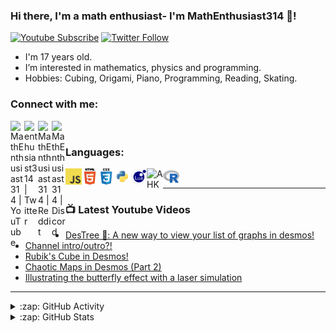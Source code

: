 ### Hi there, I'm a math enthusiast- I'm MathEnthusiast314 👋!

[![Youtube Subscribe](https://img.shields.io/youtube/channel/views/UCQAanPkYWvW4iFsElyXba2A?label=MathEnthusiast314&style=for-the-badge&logo=youtube)](http://www.youtube.com/channel/UCQAanPkYWvW4iFsElyXba2A?sub_confirmation=1)
[![Twitter Follow](https://img.shields.io/twitter/follow/enthusiast314?color=1DA1F2&logo=twitter&style=for-the-badge)](https://twitter.com/intent/follow?original_referer=https%3A%2F%2Fgithub.com%2Fenthusiast314&screen_name=enthusiast314)

- I'm 17 years old.
- I’m interested in mathematics, physics and programming.
- Hobbies: Cubing, Origami, Piano, Programming, Reading, Skating.

### Connect with me:

[<img align="left" alt="MathEnthusiast314 | YouTube" width="22px" src="https://cdn.jsdelivr.net/npm/simple-icons@v3/icons/youtube.svg" />][youtube]
[<img align="left" alt="enthusiast314 | Twitter" width="22px" src="https://cdn.jsdelivr.net/npm/simple-icons@v3/icons/twitter.svg" />][twitter]
[<img align="left" alt="MathEnthusiast314 | Reddit" width="22px" src="https://cdn.jsdelivr.net/npm/simple-icons@v3/icons/reddit.svg" />][reddit]
[<img align="left" alt="MathEnthusiast314 | Discord" width="22px" src="https://cdn.jsdelivr.net/npm/simple-icons@v3/icons/discord.svg" />][discord]


<br />

### Languages:

<img align="left" alt="JavaScript" width="26px" src="https://raw.githubusercontent.com/github/explore/80688e429a7d4ef2fca1e82350fe8e3517d3494d/topics/javascript/javascript.png" />
<img align="left" alt="HTML" width="26px" src="https://raw.githubusercontent.com/github/explore/80688e429a7d4ef2fca1e82350fe8e3517d3494d/topics/html/html.png" />
<img align="left" alt="CSS" width="26px" src="https://raw.githubusercontent.com/github/explore/80688e429a7d4ef2fca1e82350fe8e3517d3494d/topics/css/css.png" />
<img align="left" alt="Python" width="26px" src="https://raw.githubusercontent.com/github/explore/80688e429a7d4ef2fca1e82350fe8e3517d3494d/topics/python/python.png" />
<img align="left" alt="Lua" width="26px" src="https://raw.githubusercontent.com/github/explore/80688e429a7d4ef2fca1e82350fe8e3517d3494d/topics/lua/lua.png" />
<img align="left" alt="AHK" width="26px" src="https://pbs.twimg.com/profile_images/1401832717/ahk_400x400.png" />
<img align="left" alt="R" width="26px" src="https://raw.githubusercontent.com/github/explore/80688e429a7d4ef2fca1e82350fe8e3517d3494d/topics/r/r.png" />

<br />

---

### 📺 Latest Youtube Videos
<!-- YOUTUBE:START -->
- [DesTree 🎄: A new way to view your list of graphs in desmos!](https://www.youtube.com/watch?v=Vks56T679ZQ)
- [Channel intro/outro?!](https://www.youtube.com/watch?v=mnb_fQs7vEU)
- [Rubik&#39;s Cube in Desmos!](https://www.youtube.com/watch?v=HRL6M-w3ur0)
- [Chaotic Maps in Desmos &lpar;Part 2&rpar;](https://www.youtube.com/watch?v=wwDQ3B_BIyY)
- [Illustrating the butterfly effect with a laser simulation](https://www.youtube.com/watch?v=s5oFZqIqzek)
<!-- YOUTUBE:END -->

---
<details>
  <summary>:zap: GitHub Activity</summary>
  <!--START_SECTION:activity-->
</details>
<details>
  <summary>:zap: GitHub Stats</summary>

  <img align="left" alt="ME314's GitHub Stats" src="https://github-readme-stats.vercel.app/api?username=MathEnthusiast314&show_icons=true&hide_border=true&theme=radical" />

</details>


[twitter]: https://twitter.com/enthusiast314
[youtube]: https://youtube.com/MathEnthusiast314
[reddit]: https://www.reddit.com/user/MathEnthusiast314/
[discord]: https://discordapp.com/users/686012491607572515
